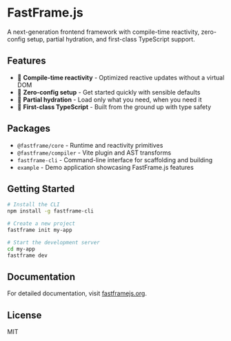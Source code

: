 # FastFrame.js

A next-generation frontend framework with compile-time reactivity, zero-config setup, partial hydration, and first-class TypeScript support.

## Features

- 🚀 **Compile-time reactivity** - Optimized reactive updates without a virtual DOM
- 🔧 **Zero-config setup** - Get started quickly with sensible defaults
- 🌊 **Partial hydration** - Load only what you need, when you need it
- 📘 **First-class TypeScript** - Built from the ground up with type safety

## Packages

- `@fastframe/core` - Runtime and reactivity primitives
- `@fastframe/compiler` - Vite plugin and AST transforms
- `fastframe-cli` - Command-line interface for scaffolding and building
- `example` - Demo application showcasing FastFrame.js features

## Getting Started

```bash
# Install the CLI
npm install -g fastframe-cli

# Create a new project
fastframe init my-app

# Start the development server
cd my-app
fastframe dev
```

## Documentation

For detailed documentation, visit [fastframejs.org](https://fastframejs.org).

## License

MIT
